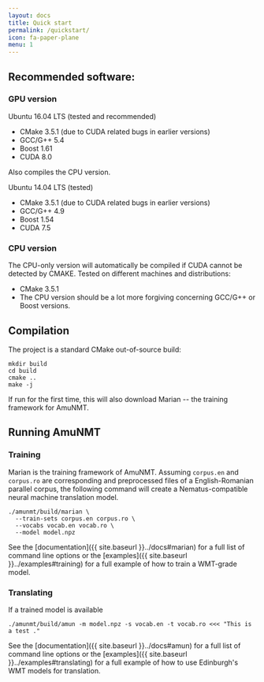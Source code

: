 ```yaml
---
layout: docs
title: Quick start
permalink: /quickstart/
icon: fa-paper-plane
menu: 1
---
```


## Recommended software:

### GPU version

Ubuntu 16.04 LTS (tested and recommended)

 * CMake 3.5.1 (due to CUDA related bugs in earlier versions)
 * GCC/G++ 5.4
 * Boost 1.61
 * CUDA 8.0

Also compiles the CPU version.

Ubuntu 14.04 LTS (tested)

 * CMake 3.5.1 (due to CUDA related bugs in earlier versions)
 * GCC/G++ 4.9
 * Boost 1.54
 * CUDA 7.5

### CPU version

The CPU-only version will automatically be compiled if CUDA cannot be detected by CMAKE. Tested on different machines and distributions:

 * CMake 3.5.1
 * The CPU version should be a lot more forgiving concerning GCC/G++ or Boost versions.

## Compilation

The project is a standard CMake out-of-source build:

    mkdir build
    cd build
    cmake ..
    make -j

If run for the first time, this will also download Marian -- the training
framework for AmuNMT.

## Running AmuNMT

### Training

Marian is the training framework of AmuNMT. Assuming `corpus.en` and `corpus.ro` are
corresponding and preprocessed files of a English-Romanian parallel corpus, the
following command will create a Nematus-compatible neural machine translation model.

    ./amunmt/build/marian \
      --train-sets corpus.en corpus.ro \
      --vocabs vocab.en vocab.ro \
      --model model.npz

See the [documentation]({{ site.baseurl }}../docs#marian) for a full list of command line
options or the [examples]({{ site.baseurl }}../examples#training) for a full example of how to train
a WMT-grade model.

### Translating

If a trained model is available

    ./amunmt/build/amun -m model.npz -s vocab.en -t vocab.ro <<< "This is a test ."

See the [documentation]({{ site.baseurl }}../docs#amun) for a full list of command line options
or the [examples]({{ site.baseurl }}../examples#translating) for a full example of how to use
Edinburgh's WMT models for translation.
